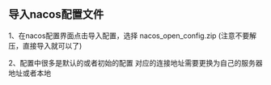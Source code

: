 ## 导入nacos配置文件

1、在nacos配置界面点击导入配置，选择 nacos_open_config.zip
(注意不要解压，直接导入就可以了)

2、配置中很多是默认的或者初始的配置
对应的连接地址需要更换为自己的服务器地址或者本地
